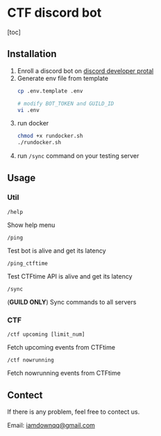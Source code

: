 # CTF discord bot

[toc]

## Installation
1. Enroll a discord bot on [discord developer protal](https://discord.com/developers/applications/)
2. Generate env file from template
    ```bash
    cp .env.template .env

    # modify BOT_TOKEN and GUILD_ID
    vi .env
    ```
3. run docker
    ```bash
    chmod +x rundocker.sh
    ./rundocker.sh
    ```
4. run `/sync` command on your testing server

## Usage
### Util
`/help`

Show help menu

`/ping`

Test bot is alive and get its latency

`/ping_ctftime`

Test CTFtime API is alive and get its latency

`/sync`

(**GUILD ONLY**) Sync commands to all servers

### CTF
`/ctf upcoming [limit_num]`

Fetch upcoming events from CTFtime

`/ctf nowrunning`

Fetch nowrunning events from CTFtime

## Contect
If there is any problem, feel free to contect us.

Email: iamdownqq@gmail.com
